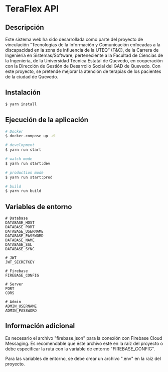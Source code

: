 # TeraFlex API
## Descripción

Este sistema web ha sido desarrollada como parte del proyecto de vinculación “Tecnologías de la Información y Comunicación enfocadas a la discapacidad en la zona de influencia de la UTEQ” (F&C), de la Carrera de Ingeniería en Sistemas/Software, perteneciente a la Facultad de Ciencias de la Ingeniería, de la Universidad Técnica Estatal de Quevedo, en cooperación con la Dirección de Gestión de Desarrollo Social del GAD de Quevedo. Con este proyecto, se pretende mejorar la atención de terapias de los pacientes de la ciudad de Quevedo.

## Instalación

```bash
$ yarn install
```

## Ejecución de la aplicación

```bash
# Docker
$ docker-compose up -d

# development
$ yarn run start

# watch mode
$ yarn run start:dev

# production mode
$ yarn run start:prod

# build
$ yarn run build
```

## Variables de entorno

```dotenv
# Database
DATABASE_HOST
DATABASE_PORT
DATABASE_USERNAME
DATABASE_PASSWORD
DATABASE_NAME
DATABASE_SSL
DATABASE_SYNC

# JWT
JWT_SECRETKEY

# Firebase
FIREBASE_CONFIG

# Server
PORT
CORS

# Admin
ADMIN_USERNAME
ADMIN_PASSWORD
```

## Información adicional
Es necesario el archivo "firebase.json" para la conexión con Firebase Cloud Messaging. Es recomendable que éste archivo esté en la raíz del proyecto o debe especificar la ruta con la variable de entorno "FIREBASE_CONFIG".

Para las variables de entorno, se debe crear un archivo ".env" en la raíz del proyecto.






